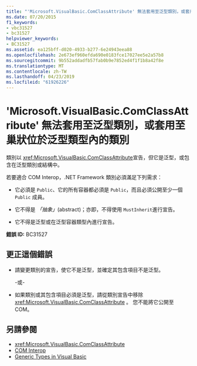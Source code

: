 ```yaml
---
title: "'Microsoft.VisualBasic.ComClassAttribute' 無法套用至泛型類別，或套用至巢狀位於泛型類型內的類別"
ms.date: 07/20/2015
f1_keywords:
- vbc31527
- bc31527
helpviewer_keywords:
- BC31527
ms.assetid: ea125bff-d020-4933-b277-6e24943eea88
ms.openlocfilehash: 2e673ef960efda690e0183fce17027ee5e2a57b8
ms.sourcegitcommit: 9b552addadfb57fab0b9e7852ed4f1f1b8a42f8e
ms.translationtype: MT
ms.contentlocale: zh-TW
ms.lasthandoff: 04/23/2019
ms.locfileid: "61926226"
---
```

# <a name="microsoftvisualbasiccomclassattribute-cannot-be-applied-to-a-class-that-is-generic-or-nested-inside-a-generic-type"></a>'Microsoft.VisualBasic.ComClassAttribute' 無法套用至泛型類別，或套用至巢狀位於泛型類型內的類別
類別以 <xref:Microsoft.VisualBasic.ComClassAttribute>宣告，但它是泛型，或包含在泛型類別或結構中。  
  
 若要適合 COM Interop，.NET Framework 類別必須滿足下列需求：  
  
-   它必須是 `Public`、它的所有容器都必須是 `Public`，而且必須公開至少一個 `Public` 成員。  
  
-   它不得是 *「抽象」*(abstract)；亦即，不得使用 `MustInherit`進行宣告。  
  
-   它不得是泛型或在泛型容器類型內進行宣告。  
  
 **錯誤 ID:** BC31527  
  
## <a name="to-correct-this-error"></a>更正這個錯誤  
  
-   請變更類別的宣告，使它不是泛型，並確定其包含項目不是泛型。  
  
     -或-  
  
-   如果類別或其包含項目必須是泛型，請從類別宣告中移除 <xref:Microsoft.VisualBasic.ComClassAttribute> 。 您不能將它公開至 COM。  
  
## <a name="see-also"></a>另請參閱

- <xref:Microsoft.VisualBasic.ComClassAttribute>
- [COM Interop](../../visual-basic/programming-guide/com-interop/index.md)
- [Generic Types in Visual Basic](../../visual-basic/programming-guide/language-features/data-types/generic-types.md)
